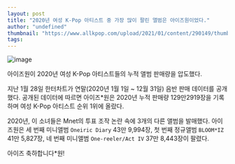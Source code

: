 ```yaml
---
layout: post
title: "2020년 여성 K-Pop 아티스트 중 가장 많이 팔린 앨범은 아이즈원이었다."
author: "undefined"
thumbnail: "https://www.allkpop.com/upload/2021/01/content/290149/thumb/1611902977-1610976074-iz1.jpg"
tags: 
---
```



![image](https://www.allkpop.com/upload/2021/01/content/290149/1611902977-1610976074-iz1.jpg)

아이즈원이 2020년 여성 K-Pop 아티스트들의 누적 앨범 판매량을 압도했다.

지난 1월 28일 한터차트가 연말(2020년 1월 1일 ~ 12월 31일) 음반 판매 데이터를 공개했다. 공개된 데이터에 따르면 아이즈*원은 2020년 누적 판매량 129만2919장을 기록하며 여성 K-Pop 아티스트 순위 1위에 올랐다.

2020년, 이 소녀들은 Mnet의 투표 조작 논란 속에 3개의 다른 앨범을 발매했다. 아이즈원은 세 번째 미니앨범 `Oneiric Diary` 43만 9,994장, 첫 번째 정규앨범 `BLOOM*IZ` 41만 5,827장, 네 번째 미니앨범 `One-reeler/Act IV` 37만 8,443장이 팔렸다.

아이즈 축하합니다*원!